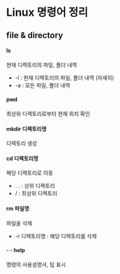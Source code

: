 
Linux  명령어 정리
==============
## file & directory

#### ls
현재 디렉토리의 파일, 폴더 내역

 -  -l  : 현재 디렉토리의 파일, 폴더 내역 (자세히)
 - -a  : 모든 파일, 폴더 내역

#### pwd
최상위 디렉토리로부터 현재 위치 확인

#### mkdir 디렉토리명
디렉토리 생성

#### cd 디렉토리명
해당 디렉토리로 이동 

 - . . : 상위 디렉토리
 - / : 최상위 디렉토리
 
#### rm 파일명
 파일을 삭제
 
 - -r 디렉토리명 : 해당 디렉토리를 삭제

#### - - help
명령의 사용설명서, 팁 표시
